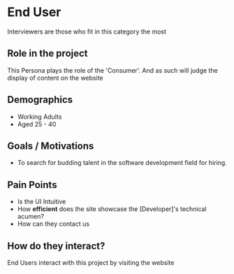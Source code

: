 # End User

Interviewers are those who fit in this category the most

## Role in the project

This Persona plays the role of the 'Consumer'. And as such will judge the display of content on the website

## Demographics

- Working Adults
- Aged 25 - 40

## Goals / Motivations

- To search for budding talent in the software development field for hiring.

## Pain Points

- Is the UI Intuitive
- How **efficient** does the site showcase the [Developer]'s technical acumen?
- How can they contact us

## How do they interact?

End Users interact with this project by visiting the website
